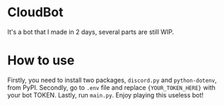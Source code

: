 # CloudBot
It's a bot that I made in 2 days, several parts are still WIP.
# How to use
Firstly, you need to install two packages, `discord.py` and `python-dotenv`, from PyPI.
Secondly, go to `.env` file and replace `{YOUR_TOKEN_HERE}` with your bot TOKEN.
Lastly, run `main.py`.
Enjoy playing this useless bot!
